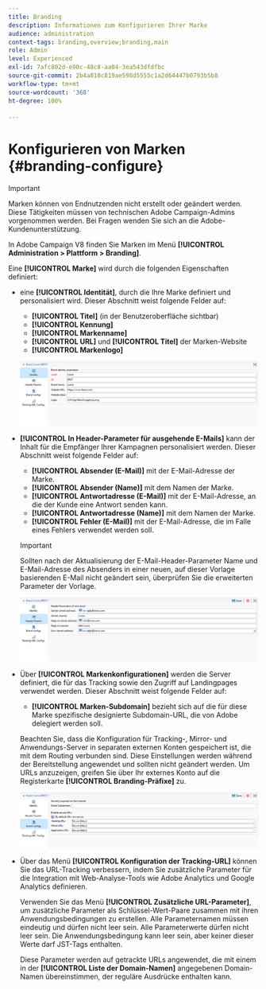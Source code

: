 ```yaml
---
title: Branding
description: Informationen zum Konfigurieren Ihrer Marke
audience: administration
context-tags: branding,overview;branding,main
role: Admin
level: Experienced
exl-id: 7afc802d-e90c-48c8-aa04-3ea543dfdfbc
source-git-commit: 2b4a818c819ae598d5555c1a2d64447b0793b5b8
workflow-type: tm+mt
source-wordcount: '368'
ht-degree: 100%

---
```


# Konfigurieren von Marken {#branding-configure}

>[!IMPORTANT]
>
>Marken können von Endnutzenden nicht erstellt oder geändert werden. Diese Tätigkeiten müssen von technischen Adobe Campaign-Admins vorgenommen werden. Bei Fragen wenden Sie sich an die Adobe-Kundenunterstützung.

In Adobe Campaign V8 finden Sie Marken im Menü **[!UICONTROL Administration > Plattform > Branding]**.

Eine **[!UICONTROL Marke]** wird durch die folgenden Eigenschaften definiert:

* eine **[!UICONTROL Identität]**, durch die Ihre Marke definiert und personalisiert wird. Dieser Abschnitt weist folgende Felder auf:

   * **[!UICONTROL Titel]** (in der Benutzeroberfläche sichtbar)
   * **[!UICONTROL Kennung]**
   * **[!UICONTROL Markenname]**
   * **[!UICONTROL URL]** und **[!UICONTROL Titel]** der Marken-Website
   * **[!UICONTROL Markenlogo]**

  ![](assets/branding_1.png)

* **[!UICONTROL In Header-Parameter für ausgehende E-Mails]** kann der Inhalt für die Empfänger Ihrer Kampagnen personalisiert werden. Dieser Abschnitt weist folgende Felder auf:

   * **[!UICONTROL Absender (E-Mail)]** mit der E-Mail-Adresse der Marke.
   * **[!UICONTROL Absender (Name)]** mit dem Namen der Marke.
   * **[!UICONTROL Antwortadresse (E-Mail)]** mit der E-Mail-Adresse, an die der Kunde eine Antwort senden kann.
   * **[!UICONTROL Antwortadresse (Name)]** mit dem Namen der Marke.
   * **[!UICONTROL Fehler (E-Mail)]** mit der E-Mail-Adresse, die im Falle eines Fehlers verwendet werden soll.

  >[!IMPORTANT]
  >
  >Sollten nach der Aktualisierung der E-Mail-Header-Parameter Name und E-Mail-Adresse des Absenders in einer neuen, auf dieser Vorlage basierenden E-Mail nicht geändert sein, überprüfen Sie die erweiterten Parameter der Vorlage.

  ![](assets/branding_2.png)

* Über **[!UICONTROL Markenkonfigurationen]** werden die Server definiert, die für das Tracking sowie den Zugriff auf Landingpages verwendet werden. Dieser Abschnitt weist folgende Felder auf:

   * **[!UICONTROL Marken-Subdomain]** bezieht sich auf die für diese Marke spezifische designierte Subdomain-URL, die von Adobe delegiert werden soll.

  Beachten Sie, dass die Konfiguration für Tracking-, Mirror- und Anwendungs-Server in separaten externen Konten gespeichert ist, die mit dem Routing verbunden sind. Diese Einstellungen werden während der Bereitstellung angewendet und sollten nicht geändert werden. Um URLs anzuzeigen, greifen Sie über Ihr externes Konto auf die Registerkarte **[!UICONTROL Branding-Präfixe]** zu.

  ![](assets/branding_3.png)

* Über das Menü **[!UICONTROL Konfiguration der Tracking-URL]** können Sie das URL-Tracking verbessern, indem Sie zusätzliche Parameter für die Integration mit Web-Analyse-Tools wie Adobe Analytics und Google Analytics definieren.

  Verwenden Sie das Menü **[!UICONTROL Zusätzliche URL-Parameter]**, um zusätzliche Parameter als Schlüssel-Wert-Paare zusammen mit ihren Anwendungsbedingungen zu erstellen. Alle Parameternamen müssen eindeutig und dürfen nicht leer sein. Alle Parameterwerte dürfen nicht leer sein. Die Anwendungsbedingung kann leer sein, aber keiner dieser Werte darf JST-Tags enthalten.

  Diese Parameter werden auf getrackte URLs angewendet, die mit einem in der **[!UICONTROL Liste der Domain-Namen]** angegebenen Domain-Namen übereinstimmen, der reguläre Ausdrücke enthalten kann.
